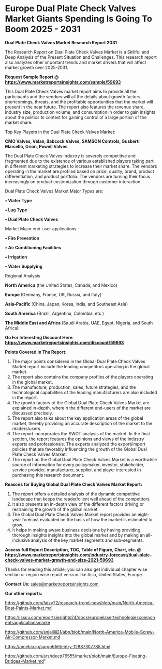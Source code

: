  # Europe Dual Plate Check Valves Market Giants Spending Is Going To Boom 2025 - 2031

<strong>Dual Plate Check Valves Market Research Report 2031</strong>

The Research Report on Dual Plate Check Valves Market is a Skillful and Deep Analysis of the Present Situation and Challenges. This research report also analyzes other important trends and market drivers that will affect market growth over 2025-2031.

<strong>Request Sample Report @ <a href=https://www.marketreportsinsights.com/sample/59693>https://www.marketreportsinsights.com/sample/59693</a></strong>

This Dual Plate Check Valves market report aims to provide all the participants and the vendors will all the details about growth factors, shortcomings, threats, and the profitable opportunities that the market will present in the near future. The report also features the revenue share, industry size, production volume, and consumption in order to gain insights about the politics to contest for gaining control of a large portion of the market share.

Top Key Players in the Dual Plate Check Valves Market:

<strong>CMO Valves, Velan, Babcock Valves, SAMSON Controls, Gusberti Marcello, Orion, Powell Valves</strong>

The Dual Plate Check Valves Industry is severely competitive and fragmented due to the existence of various established players taking part in different marketing strategies to increase their market share. The vendors operating in the market are profiled based on price, quality, brand, product differentiation, and product portfolio. The vendors are turning their focus increasingly on product customization through customer interaction.

Dual Plate Check Valves Market Major Types are:

<strong>• Wafer Type

• Lug Type

• Dual Plate Check Valves</strong>

Market Major end-user applications :

<strong>• Fire Prevention

• Air Conditioning Facilities

• Irrigation

• Water Supplying</strong>

Regional Analysis

</u><strong><b>North America</b></strong> (the United States, Canada, and Mexico)

<strong><b>Europe </b></strong>(Germany, France, UK, Russia, and Italy)

<strong><b>Asia-Pacific</b></strong> (China, Japan, Korea, India, and Southeast Asia)

<strong><b>South America</b></strong> (Brazil, Argentina, Colombia, etc.)

<strong><b>The Middle East and Africa</b></strong> (Saudi Arabia, UAE, Egypt, Nigeria, and South Africa)

<strong>Go For Interesting Discount Here: <a href=https://www.marketreportsinsights.com/discount/59693>https://www.marketreportsinsights.com/discount/59693</a></strong>

<strong>Points Covered in The Report:</strong>
<ol>
  <li>The major points considered in the Global Dual Plate Check Valves Market report include the leading competitors operating in the global market.</li>
  <li>The report also contains the company profiles of the players operating in the global market.</li>
  <li>The manufacture, production, sales, future strategies, and the technological capabilities of the leading manufacturers are also included in the report.</li>
  <li>The growth factors of the Global Dual Plate Check Valves Market are explained in-depth, wherein the different end-users of the market are discussed precisely.</li>
  <li>The report also talks about the key application areas of the global market, thereby providing an accurate description of the market to the readers/users.</li>
  <li>The report incorporates the SWOT analysis of the market. In the final section, the report features the opinions and views of the industry experts and professionals. The experts analyzed the export/import policies that are favorably influencing the growth of the Global Dual Plate Check Valves Market.</li>
  <li>The report on the Global Dual Plate Check Valves Market is a worthwhile source of information for every policymaker, investor, stakeholder, service provider, manufacturer, supplier, and player interested in purchasing this research document.</li>
</ol>
<strong>Reasons for Buying Global Dual Plate Check Valves Market Report:</strong>

<ol>
  <li>The report offers a detailed analysis of the dynamic competitive landscape that keeps the reader/client well ahead of the competitors.</li>
  <li>It also presents an in-depth view of the different factors driving or restraining the growth of the global market.</li>
  <li>The Global Dual Plate Check Valves Market report provides an eight-year forecast evaluated on the basis of how the market is estimated to grow.</li>
  <li>It helps in making aware business decisions by having providing thorough insights insights into the global market and by making an all-inclusive analysis of the key market segments and sub-segments.</li>
</ol>
<strong>Access full Report Description, TOC, Table of Figure, Chart, etc. @ <a href=https://www.marketreportsinsights.com/industry-forecast/dual-plate-check-valves-market-growth-and-size-2021-59693>https://www.marketreportsinsights.com/industry-forecast/dual-plate-check-valves-market-growth-and-size-2021-59693</a></strong>


Thanks for reading this article; you can also get individual chapter wise section or region wise report version like Asia, United States, Europe.

<strong>Contact Us:</strong>
sales@marketreportsinsights.com

<strong>Our other reports:</strong>

<a href=https://github.com/faizy72/research-trend-new/blob/main/North-America-Boat-Paints-Market.md>https://github.com/faizy72/research-trend-new/blob/main/North-America-Boat-Paints-Market.md</a>

<a href=https://issuu.com/reportsinsights24/docs/europelasertechnologiescomponentsapplicationsmarke>https://issuu.com/reportsinsights24/docs/europelasertechnologiescomponentsapplicationsmarke</a>

<a href=https://github.com/anjaliiii21/abn/blob/main/North-America-Mobile-Screw-Air-Compressor-Market.md>https://github.com/anjaliiii21/abn/blob/main/North-America-Mobile-Screw-Air-Compressor-Market.md</a>

<a href=https://ameblo.jp/cargo656/entry-12887307788.html>https://ameblo.jp/cargo656/entry-12887307788.html</a>

<a href=https://github.com/arshdeep76555/market/blob/main/Europe-Floating-Bridges-Market.md>https://github.com/arshdeep76555/market/blob/main/Europe-Floating-Bridges-Market.md</a>"
